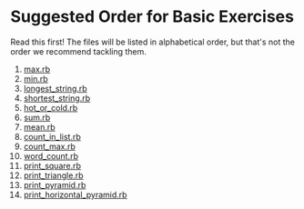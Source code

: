 # Suggested Order for Basic Exercises

Read this first!  The files will be listed in alphabetical order, but that's
not the order we recommend tackling them.

1.  [max.rb](max.rb)
2.  [min.rb](min.rb)
3.  [longest_string.rb](longest_string.rb)
4.  [shortest_string.rb](shortest_string.rb)
5.  [hot_or_cold.rb](hot_or_cold.rb)
6.  [sum.rb](sum.rb)
7.  [mean.rb](mean.rb)
8.  [count_in_list.rb](count_in_list.rb)
9.  [count_max.rb](count_max.rb)
10. [word_count.rb](word_count.rb)
11. [print_square.rb](print_square.rb)
12. [print_triangle.rb](print_triangle.rb)
13. [print_pyramid.rb](print_pyramid.rb)
14. [print_horizontal_pyramid.rb](print_horizontal_pyramid.rb)
